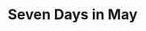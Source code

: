 ---
title: "Seven Days in May"
year: 1964
rating: 4
stars: "★★★★"
rewatched: false
permalink: "seven-days-in-may"
watched_on: 2023-07-09
---